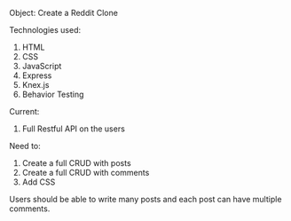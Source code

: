 Object: Create a Reddit Clone

Technologies used:

1. HTML
2. CSS
3. JavaScript
4. Express
5. Knex.js
6. Behavior Testing

Current:
1. Full Restful API on the users

Need to:
1. Create a full CRUD with posts
2. Create a full CRUD with comments
3. Add CSS

Users should be able to write many posts and each post can have multiple comments. 
